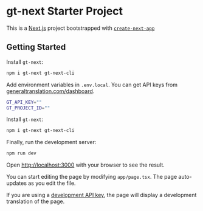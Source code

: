 # gt-next Starter Project

This is a [Next.js](https://nextjs.org) project bootstrapped with [`create-next-app`](https://nextjs.org/docs/app/api-reference/cli/create-next-app) 

## Getting Started

Install `gt-next`:

```bash
npm i gt-next gt-next-cli
```

Add environment variables in `.env.local`. 
You can get API keys from [generaltranslation.com/dashboard](https://generaltranslation.com).

```bash
GT_API_KEY=""
GT_PROJECT_ID=""
```

Install `gt-next`:

```bash
npm i gt-next gt-next-cli
```

Finally, run the development server:

```bash
npm run dev
```

Open [http://localhost:3000](http://localhost:3000) with your browser to see the result.

You can start editing the page by modifying `app/page.tsx`. The page auto-updates as you edit the file.

If you are using a [development API key](https://generaltranslation.com/docs/usage/apikeys#development-api-key), 
the page will display a development translation of the page. 